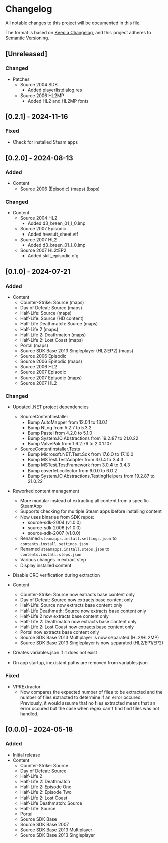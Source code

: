 # Changelog

All notable changes to this project will be documented in this file.

The format is based on [Keep a Changelog](https://keepachangelog.com/en/1.0.0/),
and this project adheres to [Semantic Versioning](https://semver.org/spec/v2.0.0.html).

## [Unreleased]

### Changed

- Patches
  - Source 2004 SDK
    - Added playerlistdialog.res
  - Source 2006 HL2MP
    - Added HL2 and HL2MP fonts

## [0.2.1] - 2024-11-16

### Fixed

- Check for installed Steam apps

## [0.2.0] - 2024-08-13

### Added

- Content
  - Source 2006 (Episodic) (maps) (bsps)

### Changed

- Content
  - Source 2004 HL2
    - Added d3_breen_01_l_0.lmp
  - Source 2007 Episodic
    - Added hevsuit_sheet.vtf
  - Source 2007 HL2
    - Added d3_breen_01_l_0.lmp
  - Source 2007 HL2:EP2
    - Added skill_episodic.cfg

## [0.1.0] - 2024-07-21

### Added

- Content
  - Counter-Strike: Source (maps)
  - Day of Defeat: Source (maps)
  - Half-Life: Source (maps)
  - Half-Life: Source (HD content)
  - Half-Life Deathmatch: Source (maps)
  - Half-Life 2 (maps)
  - Half-Life 2: Deathmatch (maps)
  - Half-Life 2: Lost Coast (maps)
  - Portal (maps)
  - Source SDK Base 2013 Singleplayer (HL2:EP2) (maps)
  - Source 2006 Episodic
  - Source 2006 Episodic (maps)
  - Source 2006 HL2
  - Source 2007 Episodic
  - Source 2007 Episodic (maps)
  - Source 2007 HL2

### Changed

- Updated .NET project dependencies
  - SourceContentInstaller
    - Bump AutoMapper from 12.0.1 to 13.0.1
    - Bump NLog from 5.2.7 to 5.3.2
    - Bump Pastel from 4.2.0 to 5.1.0
    - Bump System.IO.Abstractions from 19.2.87 to 21.0.22
    - Bump ValvePak from 1.6.2.76 to 2.0.1.107
  - SourceContentInstaller.Tests
    - Bump Microsoft.NET.Test.Sdk from 17.6.0 to 17.10.0
    - Bump MSTest.TestAdapter from 3.0.4 to 3.4.3
    - Bump MSTest.TestFramework from 3.0.4 to 3.4.3
    - Bump coverlet.collector from 6.0.0 to 6.0.2
    - Bump System.IO.Abstractions.TestingHelpers from 19.2.87 to 21.0.22
- Reworked content management
  - More modular instead of extracting all content from a specific SteamApp
  - Supports checking for multiple Steam apps before installing content
  - Now uses binaries from SDK repos:
    - source-sdk-2004 (v1.0.0)
    - source-sdk-2006 (v1.0.0)
    - source-sdk-2007 (v1.0.0)
  - Renamed `steamapps.install.settings.json` to `contents.install.settings.json`
  - Renamed `steamapps.install.steps.json` to `contents.install.steps.json`
  - Various changes in extract step
  - Display installed content

- Disable CRC verification during extraction
- Content
  - Counter-Strike: Source now extracts base content only
  - Day of Defeat: Source now extracts base content only
  - Half-Life: Source now extracts base content only
  - Half-Life Deathmath: Source now extracts base content only
  - Half-Life 2 now extracts base content only
  - Half-Life 2: Deathmatch now extracts base content only
  - Half-Life 2: Lost Coast now extracts base content only
  - Portal now extracts base content only
  - Source SDK Base 2013 Multiplayer is now separated (HL2/HL2MP)
  - Source SDK Base 2013 Singleplayer is now separated (HL2/EP1/EP2)
- Creates variables.json if it does not exist
- On app startup, inexistant paths are removed from variables.json

### Fixed

- VPKExtractor
  - Now compares the expected number of files to be extracted and the number of files extracted to determine if an error occured. Previously, it would assume that no files extracted means that an error occured but the case when regex can't find find files was not handled.

## [0.0.0] - 2024-05-18

### Added

- Initial release
- Content
  - Counter-Strike: Source
  - Day of Defeat: Source
  - Half-Life 2
  - Half-Life 2: Deathmatch
  - Half-Life 2: Episode One
  - Half-Life 2: Episode Two
  - Half-Life 2: Lost Coast
  - Half-Life Deathmatch: Source
  - Half-Life: Source
  - Portal
  - Source SDK Base
  - Source SDK Base 2007
  - Source SDK Base 2013 Multiplayer
  - Source SDK Base 2013 Singleplayer
